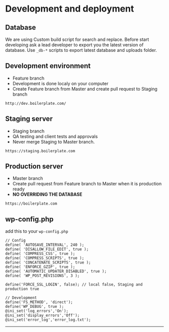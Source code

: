 # Development and deployment

## Database
We are using Custom build script for search and replace.
Before start developing ask a lead developer to export you the latest version of database.
Use `_db-*` scripts to export latest database and uploads folder.

## Development environment
  * Feature branch
  * Development is done localy on your computer
  * Create Feature branch from Master and create pull request to Staging branch
  ```
  http://dev.boilerplate.com/
  ```
## Staging server
  * Staging branch
  * QA testing and client tests and approvals
  * Never merge Staging to Master branch.
  ```
  https://staging.boilerplate.com
  ```
## Production server
  * Master branch
  * Create pull request from Feature branch to Master when it is production ready
  * **NO OVERRIDING THE DATABASE**
  ```
  https://boilerplate.com
  ```

## wp-config.php
add this to your `wp-config.php`

```
// Config
define( 'AUTOSAVE_INTERVAL', 240 );
define( 'DISALLOW_FILE_EDIT', true );
define( 'COMPRESS_CSS', true );
define( 'COMPRESS_SCRIPTS', true );
define( 'CONCATENATE_SCRIPTS', true );
define( 'ENFORCE_GZIP', true );
define( 'AUTOMATIC_UPDATER_DISABLED', true );
define( 'WP_POST_REVISIONS', 3 );

define('FORCE_SSL_LOGIN', false); // local false, Staging and production true

// Development
define('FS_METHOD', 'direct');
define('WP_DEBUG', true );
@ini_set('log_errors','On');
@ini_set('display_errors','Off');
@ini_set('error_log','error_log.txt');
```

------------------------------------
